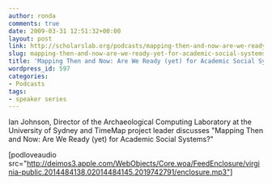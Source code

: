 ```yaml
---
author: ronda
comments: true
date: 2009-03-31 12:51:32+00:00
layout: post
link: http://scholarslab.org/podcasts/mapping-then-and-now-are-we-ready-yet-for-academic-social-systems/
slug: mapping-then-and-now-are-we-ready-yet-for-academic-social-systems
title: 'Mapping Then and Now: Are We Ready (yet) for Academic Social Systems?'
wordpress_id: 597
categories:
- Podcasts
tags:
- speaker series
---
```


Ian Johnson, Director of the Archaeological Computing Laboratory at the University of Sydney and TimeMap project leader discusses "Mapping Then and Now: Are We Ready (yet) for Academic Social Systems?"

[podloveaudio src="http://deimos3.apple.com/WebObjects/Core.woa/FeedEnclosure/virginia-public.2014484138.02014484145.2019742791/enclosure.mp3"]
